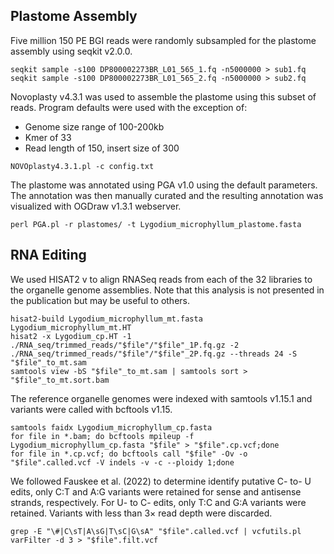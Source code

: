 ## Plastome Assembly

Five million 150 PE BGI reads were randomly subsampled for the plastome assembly using seqkit v2.0.0.
```
seqkit sample -s100 DP800002273BR_L01_565_1.fq -n5000000 > sub1.fq
seqkit sample -s100 DP800002273BR_L01_565_2.fq -n5000000 > sub2.fq
```
Novoplasty v4.3.1 was used to assemble the plastome using this subset of reads. Program defaults were used with the exception of: 
- Genome size range of 100-200kb
- Kmer of 33
- Read length of 150, insert size of 300 
```
NOVOplasty4.3.1.pl -c config.txt
```
The plastome was annotated using PGA v1.0 using the default parameters. The annotation was then manually curated and the resulting annotation was visualized with OGDraw v1.3.1 webserver.
```
perl PGA.pl -r plastomes/ -t Lygodium_microphyllum_plastome.fasta 
```

## RNA Editing
We used HISAT2 v to align RNASeq reads from each of the 32 libraries to the organelle genome assemblies. Note that this analysis is not presented in the publication but may be useful to others. 

```
hisat2-build Lygodium_microphyllum_mt.fasta Lygodium_microphyllum_mt.HT
hisat2 -x Lygodium_cp.HT -1 ./RNA_seq/trimmed_reads/"$file"/"$file"_1P.fq.gz -2 ./RNA_seq/trimmed_reads/"$file"/"$file"_2P.fq.gz --threads 24 -S "$file"_to_mt.sam
samtools view -bS "$file"_to_mt.sam | samtools sort > "$file"_to_mt.sort.bam
```
The reference organelle genomes were indexed with samtools v1.15.1 and variants were called with bcftools v1.15.
```
samtools faidx Lygodium_microphyllum_cp.fasta
for file in *.bam; do bcftools mpileup -f Lygodium_microphyllum_cp.fasta "$file" > "$file".cp.vcf;done
for file in *.cp.vcf; do bcftools call "$file" -Ov -o "$file".called.vcf -V indels -v -c --ploidy 1;done
```
We followed Fauskee et al. (2022) to determine identify putative C- to- U edits, only C:T and A:G variants were retained for sense and antisense strands, respectively. For U- to C- edits, only T:C and G:A variants were retained. Variants with less than 3× read depth were discarded. 
```
grep -E "\#|C\sT|A\sG|T\sC|G\sA" "$file".called.vcf | vcfutils.pl varFilter -d 3 > "$file".filt.vcf 
```

